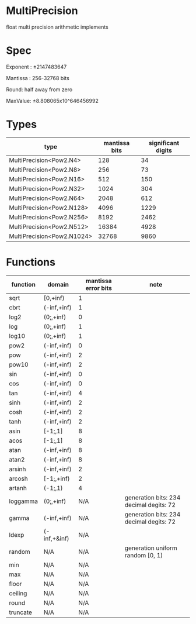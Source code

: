 # MultiPrecision
 float multi precision arithmetic implements

# Spec

Exponent : &plusmn;2147483647

Mantissa : 256-32768 bits

Round: half away from zero

MaxValue: &plusmn;8.808065x10^646456992

# Types

|type|mantissa bits|significant digits|
|----|----|----|
|MultiPrecision&lt;Pow2.N4&gt;|128|34|
|MultiPrecision&lt;Pow2.N8&gt;|256|73|
|MultiPrecision&lt;Pow2.N16&gt;|512|150|
|MultiPrecision&lt;Pow2.N32&gt;|1024|304|
|MultiPrecision&lt;Pow2.N64&gt;|2048|612|
|MultiPrecision&lt;Pow2.N128&gt;|4096|1229|
|MultiPrecision&lt;Pow2.N256&gt;|8192|2462|
|MultiPrecision&lt;Pow2.N512&gt;|16384|4928|
|MultiPrecision&lt;Pow2.N1024&gt;|32768|9860|

# Functions

|function|domain|mantissa error bits|note|
|----|----|----|----|
|sqrt|&#91;0,+inf&#41;|1||
|cbrt|&#40;-inf,+inf&#41;|1||
|log2|&#40;0;,+inf&#41;|0||
|log|&#40;0;,+inf&#41;|1||
|log10|&#40;0;,+inf&#41;|1||
|pow2|&#40;-inf,+inf&#41;|0||
|pow|&#40;-inf,+inf&#41;|2||
|pow10|&#40;-inf,+inf&#41;|2||
|sin|&#40;-inf,+inf&#41;|0||
|cos|&#40;-inf,+inf&#41;|0||
|tan|&#40;-inf,+inf&#41;|4||
|sinh|&#40;-inf,+inf&#41;|2||
|cosh|&#40;-inf,+inf&#41;|2||
|tanh|&#40;-inf,+inf&#41;|2||
|asin|&#91;-1;,1&#93;|8||
|acos|&#91;-1;,1&#93;|8||
|atan|&#40;-inf,+inf&#41;|8||
|atan2|&#40;-inf,+inf&#41;|8||
|arsinh|&#40;-inf,+inf&#41;|2||
|arcosh|&#91;-1;,+inf&#41;|2||
|artanh|&#40;-1;,1&#41;|4||
|loggamma|&#40;0;,+inf&#41;|N/A|generation bits: 234<br>decimal degits: 72|
|gamma|&#40;-inf,+inf&#41;|N/A|generation bits: 234<br>decimal degits: 72|
|ldexp|&#40;-inf,+&inf&#41;|N/A||
|random|N/A|N/A|generation uniform random &#91;0, 1&#41;|
|min|N/A|N/A||
|max|N/A|N/A||
|floor|N/A|N/A||
|ceiling|N/A|N/A||
|round|N/A|N/A||
|truncate|N/A|N/A||